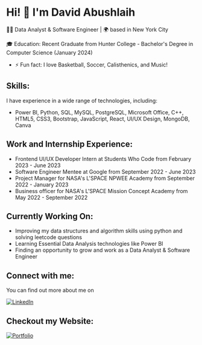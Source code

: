 # Hi! 👋 I'm David Abushlaih

👨‍💻 Data Analyst & Software Engineer | 🌍 based in New York City

🎓 Education: Recent Graduate from Hunter College - Bachelor's Degree in Computer Science (January 2024)

- ⚡ Fun fact: I love Basketball, Soccer, Calisthenics, and Music!

## Skills:

I have experience in a wide range of technologies, including:

- Power BI, Python, SQL, MySQL, PostgreSQL, Microsoft Office, C++, HTML5, CSS3, Bootstrap, JavaScript, React, UI/UX Design, MongoDB, Canva


## Work and Internship Experience:

- Frontend UI/UX Developer Intern at Students Who Code from February 2023 - June 2023
- Software Engineer Mentee at Google from September 2022 - June 2023
- Project Manager for NASA's L'SPACE NPWEE Academy from September 2022 - January 2023
- Business officer for NASA's L'SPACE Mission Concept Academy from May 2022 - September 2022


## Currently Working On:

- Improving my data structures and algorithm skills using python and solving leetcode questions
- Learning Essential Data Analysis technologies like Power BI
- Finding an opportunity to grow and work as a Data Analyst & Software Engineer

## Connect with me:
You can find out more about me on

[![LinkedIn](https://img.shields.io/badge/-LinkedIn-0077B5?style=for-the-badge&logo=linkedin&logoColor=white)](https://www.linkedin.com/in/david-abushlaih/)


## Checkout my Website:
[![Portfolio](https://img.shields.io/badge/%20Portfolio-gray?style=for-the-badge)](https://davida123777.github.io/Portfolio-Website/index.html)
